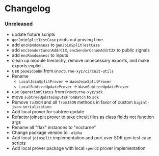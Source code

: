 # Changelog

### Unreleased

- update fixture scripts
- `genJoinSplitTestCase` prints out proving time
- add `encRandomness` to `genJoinSplitTestCase`
- add `encSenderCanonAddrC1X`, `encSenderCanonAddrC2X` to public signals
- add `encRandomness` to inputs
- clean up module hierarchy, remove unnecessary exports, and make exports explicit
- use `poseidonBN` from `@nocturne-xyz/circuit-utils`
- Rename 
	- `LocalJoinSplitProver` -> `WasmJoinSplitProver`
	- `LocalSubtreeUpdateProver` -> `WasmSubtreeUpdateProver`
- use `OperationStatus` from `@nocturne-xyz/sdk`
- move `subtreeUpdateInputsFromBatch` to `sdk`
- Remove `toJSON` and all `fromJSON` methods in favor of custom `bigint-json-serialization`
- Add local prover for subtree update
- Refactor joinsplit prover to take circuit files as class fields not function args
- Rename all "flax" instances to "nocturne"
- Change package version to `-alpha`
- Add local `joinsplit` implementation and port over SDK gen test case scripts
- Add local prover package with local `spend2` prover implementation
